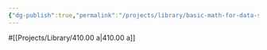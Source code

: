 ```yaml
---
{"dg-publish":true,"permalink":"/projects/library/basic-math-for-data-science-with-python/","noteIcon":"0","created":"2024-01-06T23:39:53.130+09:00","updated":"2024-01-06T23:40:29.224+09:00"}
---
```


#[[Projects/Library/410.00 a\|410.00 a]]

